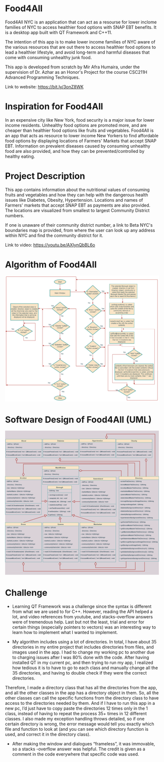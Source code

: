 # Food4All

Food4All NYC is an application that can act as a resourse for lower inclome families of NYC to access healthier food options with SNAP EBT benefits. It is a desktop app built with QT Framework and C++11.

The intention of this app is to make lower income families of NYC aware of the various resources that are out there to access healthier food options to lead a healthier lifestyle, and avoid long-term and harmful diseases that come with consuming unhealthy junk food.

This app is developed from scratch by Mir Afra Humaira, under the supervision of Dr. Azhar as an Honor's Project for the course CSC211H Advanced Programming Techniques. 

Link to website: https://bit.ly/3onZ8WK


# Inspiration for Food4All
In an expensive city like New York, food security is a major issue for lower income residents. Unhealthy food options are promoted more, and are cheaper than healthier food options like fruits and vegetables. Food4All is an app that acts as resource to lower income New Yorkers to find affordable food options by displaying locations of Farmers' Markets that accept SNAP EBT. Information on prevalent diseases caused by consuming unhealthy food are also provided, and how they can be prevented/controlled by healthy eating.

# Project Description

This app contains information about the nutritional values of consuming fruits and vegetables and how they can help with the dangerous health issues like Diabetes, Obesity, Hypertension. Locations and names of Farmers' markets that accept SNAP EBT as payments are also provided. The locations are visualized from smallest to largest Community District numbers.

If one is unaware of their community district number, a link to Beta NYC's boundaries map is provided, from where the user can look up any address within NYC and find the community district for it.

Link to video: https://youtu.be/AXlynQbBL6o

# Algorithm of Food4All

![alt text](media/flowchart2.png)

# Software Design of Food4All (UML)

![alt text](media/UML.png)

# Challenge

* Learning QT Framework was a challenge since the syntax is different from what we are used to for C++. However, reading the API helped a lot, and video references from youtube, and stacks-overflow answers were of tremendous help. Last but not the least, trial and error for certain things (especially pointers to vectors) was an interesting way to learn how to implement what I wanted to implement.

* My algorithm includes using a lot of directories. In total, I have about 35 directories in my entire project that includes directories from files, and images used in the app.   I had to change my working pc to another due to charging issues after I was 80% done with the code. After having installed QT in my current pc, and then trying to run my app,   I realized how tedious it is to have to go to each class and manually change all the 35 directories, and having to double check if they were the correct directories. 



Therefore, I made a directory class that has all the directories from the app, and all the other classes in the app has a directory object in them. So, all the other classes    can call the specific functions from the directory class to have access to the directories needed by them. And if I have to run this app in a new pc, I’d just have to copy   paste the directories 12 times only in the 1 class, instead of having to repeat the process 35+ times in 12 different classes. I also made my exception  handling throws  detailed, so if one certain directory is wrong, the error message would tell you exactly which file and function to look at (and you can see which directory function is used,  and correct it in the directory class).



* After making the window and dialogues “frameless”, it was immovable, so a stacks -overflow answer was helpful. The credit is given as a comment in the code everywhere that specific code was used.
